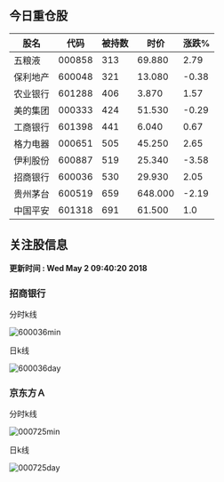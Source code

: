 
## 今日重仓股 

|股名|代码|被持数|时价|涨跌%|
|---|---|---|---|---|
|五粮液|000858|313|69.880|2.79|
|保利地产|600048|321|13.080|-0.38|
|农业银行|601288|406|3.870|1.57|
|美的集团|000333|424|51.530|-0.29|
|工商银行|601398|441|6.040|0.67|
|格力电器|000651|505|45.250|2.65|
|伊利股份|600887|519|25.340|-3.58|
|招商银行|600036|530|29.930|2.05|
|贵州茅台|600519|659|648.000|-2.19|
|中国平安|601318|691|61.500|1.0|

## 关注股信息
**更新时间 : Wed May  2 09:40:20 2018**
### 招商银行 
分时k线

![600036min](http://image.sinajs.cn/newchart/min/n/sh600036.gif)

日k线

![600036day](http://image.sinajs.cn/newchart/daily/n/sh600036.gif)

### 京东方Ａ 
分时k线

![000725min](http://image.sinajs.cn/newchart/min/n/sz000725.gif)

日k线

![000725day](http://image.sinajs.cn/newchart/daily/n/sz000725.gif)
